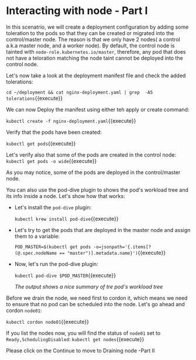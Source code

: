 # Interacting with node - Part I

In this scenatrio, we will create a deployment configuration by adding some toleration to the pods so that they can be created or migrated into the control/master node.
The reason is that we only have 2 nodes( a control a.k.a master node, and a worker node).  By default, the control node is tainted with `node-role.kubernetes.io/master`,  therefore, any pod that does not have a teloration matching the node taint cannot be deployed into the control node.

Let's now take a look at the deployment manifest file and check the  added tolerations:

`cd ~/deployment && cat nginx-deployment.yaml | grep  -A5 tolerations`{{execute}}

We can now Deploy the manifest using either teh apply or create command:

`kubectl create -f nginx-deployment.yaml`{{execute}}

Verify that the pods have been created:

`kubectl get pods`{{execute}}

Let's verify also that some of the pods are created in the control node:
`kubectl get pods -o wide`{{execute}}

As you may notice, some of the pods are deployed in the control/master node.

You can also use the pod-dive plugin to shows the pod's  workload tree and its info inside a node. Let's show how that works:

- Let's install the `pod-dive` plugin:
  
  `kubectl krew install pod-dive`{{execute}}

- Let's try to get the pods that are deployed in the master node and assign them to a variable:

  `POD_MASTER=$(kubectl get pods -o=jsonpath='{.items[?(@.spec.nodeName == "master")].metadata.name}')`{{execute}}

- Now, let's run the pod-dive plugin:

  `kubectl pod-dive $POD_MASTER`{{execute}}

  *The output shows a nice summary of tre pod's workload tree*

Before we drain the node, we need first to cordon it, which means we need to ensure that no pod can be scheduled into the node. Let's go ahead and cordon `node01`:

`kubectl cordon node01`{{execute}}

If you list the nodes now, you will find the status of  `node01`  set to `Ready,SchedulingDisabled`:
`kubectl get nodes`{{execute}}

Please click on the Continue to move to Draining node -Part II

